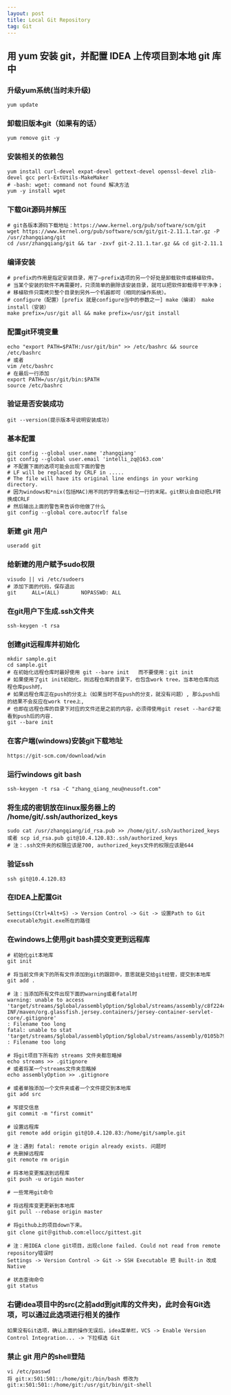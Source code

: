 ```yaml
---
layout: post
title: Local Git Repository
tag: Git
---
```


## 用 yum 安装 git，并配置 IDEA 上传项目到本地 git 库中
	
### 升级yum系统(当时未升级)
```shell
yum update
```
### 卸载旧版本git（如果有的话）
```shell
yum remove git -y	
```
### 安装相关的依赖包
```shell
yum install curl-devel expat-devel gettext-devel openssl-devel zlib-devel gcc perl-ExtUtils-MakeMaker
# -bash: wget: command not found 解决方法
yum -y install wget
```

### 下载Git源码并解压
```shell
# git各版本源码下载地址：https://www.kernel.org/pub/software/scm/git
wget https://www.kernel.org/pub/software/scm/git/git-2.11.1.tar.gz -P /usr/zhangqiang/git
cd /usr/zhangqiang/git && tar -zxvf git-2.11.1.tar.gz && cd git-2.11.1
```
### 编译安装
```shell
# prefix的作用是指定安装目录，用了—prefix选项的另一个好处是卸载软件或移植软件。
# 当某个安装的软件不再需要时，只须简单的删除该安装目录，就可以把软件卸载得干干净净；
# 移植软件只需拷贝整个目录到另外一个机器即可（相同的操作系统）。
# configure（配置）[prefix 就是configure当中的参数之一] make（编译） make install（安装）
make prefix=/usr/git all && make prefix=/usr/git install
```
###	配置git环境变量 
```shell
echo "export PATH=$PATH:/usr/git/bin" >> /etc/bashrc && source /etc/bashrc
# 或者	
vim /etc/bashrc
# 在最后一行添加 
export PATH=/usr/git/bin:$PATH
source /etc/bashrc 
```
### 验证是否安装成功 
```shell	
git --version(提示版本号说明安装成功)
```
###	基本配置 
```shell
git config --global user.name 'zhangqiang' 
git config --global user.email 'intelli_zq@163.com'
# 不配置下面的选项可能会出现下面的警告
# LF will be replaced by CRLF in .....
# The file will have its original line endings in your working directory. 
# 因为windows和*nix(包括MAC)用不同的字符集去标记一行的末尾。git默认会自动把LF转换成CRLF
# 然后输出上面的警告来告诉你他做了什么
git config --global core.autocrlf false
```
###	新建 git 用户
```shell
useradd git
```
### 给新建的用户赋予sudo权限
```shell
visudo || vi /etc/sudoers
# 添加下面的代码，保存退出
git     ALL=(ALL)       NOPASSWD: ALL
```
### 在git用户下生成.ssh文件夹
```shell
ssh-keygen -t rsa
```
### 创建git远程库并初始化
```shell
mkdir sample.git
cd sample.git
# 在初始化远程仓库时最好使用 git --bare init   而不要使用：git init
# 如果使用了git init初始化，则远程仓库的目录下，也包含work tree，当本地仓库向远程仓库push时，
# 如果远程仓库正在push的分支上（如果当时不在push的分支，就没有问题）, 那么push后的结果不会反应在work tree上,  
# 也即在远程仓库的目录下对应的文件还是之前的内容，必须得使用git reset --hard才能看到push后的内容.
git --bare init 
```
### 在客户端(windows)安装git下载地址 
```shell
https://git-scm.com/download/win
```
### 运行windows git bash
```shell
ssh-keygen -t rsa -C "zhang_qiang_neu@neusoft.com"
```
### 将生成的密钥放在linux服务器上的 /home/git/.ssh/authorized_keys
```shell		
sudo cat /usr/zhangqiang/id_rsa.pub >> /home/git/.ssh/authorized_keys
或者 scp id_rsa.pub git@10.4.120.83:.ssh/authorized_keys
# 注：.ssh文件夹的权限应该是700, authorized_keys文件的权限应该是644
```
### 验证ssh
```shell
ssh git@10.4.120.83
```
### 在IDEA上配置Git
```shell
Settings(Ctrl+Alt+S) -> Version Control -> Git -> 设置Path to Git executable为git.exe所在的路径 
```
### 在windows上使用git bash提交变更到远程库	
```shell
# 初始化git本地库
git init

# 将当前文件夹下的所有文件添加到git的跟踪中，意思就是交给git经管，提交到本地库	
git add .
 
# 注：当添加所有文件出现下面的warning或者fatal时
warning: unable to access 'target/streams/$global/assemblyOption/$global/streams/assembly/c8f224cf1e9a0cf353b55c4300b89c57ffc8addc_212c534c5b030594ccf5c4b929e8f7cbf26eb1ba/META-INF/maven/org.glassfish.jersey.containers/jersey-container-servlet-core/.gitignore'
: Filename too long
fatal: unable to stat 'target/streams/$global/assemblyOption/$global/streams/assembly/0105b79b5dad9671c4cace315599240d0646b5e2_2776dabbf8c3f2ae6824e772ef9647d35c01a750/commongodb/casbah/commons/MongoDBObject$$anonfun$2$$anonfun$apply$1$$anonfun$apply$2.class'
: Filename too long

# 将git项目下所有的 streams 文件夹都忽略掉
echo streams >> .gitignore
# 或者将某一个streams文件夹忽略掉
echo assemblyOption >> .gitignore

# 或者单独添加一个文件夹或者一个文件提交到本地库
git add src

# 写提交信息
git commit -m "first commit"

# 设置远程库
git remote add origin git@10.4.120.83:/home/git/sample.git

# 注：遇到 fatal: remote origin already exists. 问题时
# 先删掉远程库
git remote rm origin

# 将本地变更推送到远程库	
git push -u origin master

# 一些常用git命令

# 将远程库变更更新到本地库
git pull --rebase origin master

# 将github上的项目down下来。
git clone git＠github.com:ellocc/gittest.git  

# 注：用IDEA clone git项目，出现clone failed. Could not read from remote repository错误时
Settings -> Version Control -> Git -> SSH Executable 把 Built-in 改成 Native

# 状态查询命令
git status
```
### 右键idea项目中的src(之前add到git库的文件夹)，此时会有Git选项，可以通过此选项进行相关的操作
```shell
如果没有Git选项，确认上面的操作无误后，idea菜单栏，VCS -> Enable Version Control Integration... -> 下拉框选 Git
```
### 禁止 git 用户的shell登陆
```shell
vi /etc/passwd 
将 git:x:501:501::/home/git:/bin/bash 修改为 git:x:501:501::/home/git:/usr/git/bin/git-shell
```
